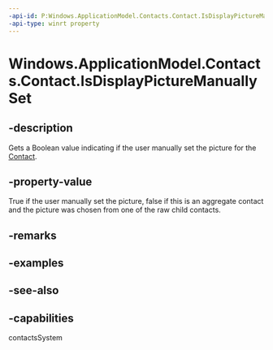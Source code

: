 ```yaml
---
-api-id: P:Windows.ApplicationModel.Contacts.Contact.IsDisplayPictureManuallySet
-api-type: winrt property
---
```


<!-- Property syntax
public bool IsDisplayPictureManuallySet { get; }
-->

# Windows.ApplicationModel.Contacts.Contact.IsDisplayPictureManuallySet

## -description
Gets a Boolean value indicating if the user manually set the picture for the [Contact](contact.md).

## -property-value
True if the user manually set the picture, false if this is an aggregate contact and the picture was chosen from one of the raw child contacts.

## -remarks

## -examples

## -see-also

## -capabilities
contactsSystem
